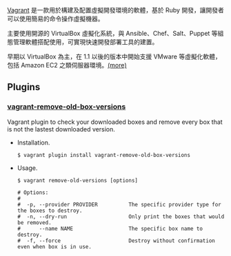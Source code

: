 [Vagrant](https://www.vagrantup.com/) 是一款用於構建及配置虛擬開發環境的軟體，基於 Ruby 開發，讓開發者可以使用簡易的命令操作虛擬機器。

主要使用開源的 VirtualBox 虛擬化系統，與 Ansible、Chef、Salt、Puppet 等組態管理軟體搭配使用，可實現快速開發部署工具的建置。

早期以 VirtualBox 為主，在 1.1 以後的版本中開始支援 VMware 等虛擬化軟體，包括 Amazon EC2 之類伺服器環境。[(more)](https://en.wikipedia.org/wiki/Vagrant_(software))

## Plugins

### [vagrant-remove-old-box-versions](https://github.com/swisnl/vagrant-remove-old-box-versions)

Vagrant plugin to check your downloaded boxes and remove every box that is not the lastest downloaded version.

- Installation.

    ```
    $ vagrant plugin install vagrant-remove-old-box-versions
    ```

- Usage.

    ```
    $ vagrant remove-old-versions [options]

    # Options:
    #
    #  -p, --provider PROVIDER          The specific provider type for the boxes to destroy.
    #  -n, --dry-run                    Only print the boxes that would be removed.
    #      --name NAME                  The specific box name to destroy.
    #  -f, --force                      Destroy without confirmation even when box is in use.
    ```